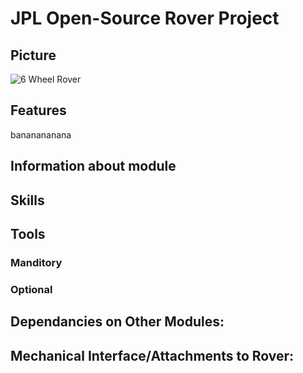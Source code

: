 # JPL Open-Source Rover Project

## Picture
![6 Wheel Rover](https://github.jpl.nasa.gov/ejunkins/osr/images.png)
## Features
bananananana

## Information about module

## Skills

## Tools

### Manditory 

### Optional

## Dependancies on Other Modules:

## Mechanical Interface/Attachments to Rover:
